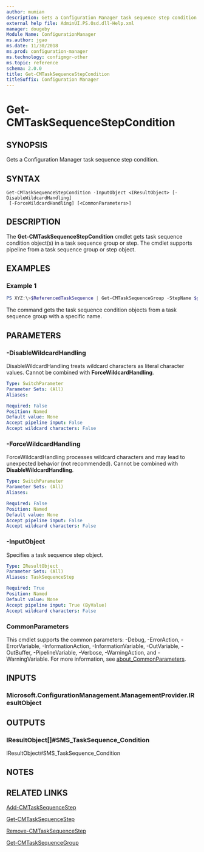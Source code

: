 ```yaml
---
author: mumian
description: Gets a Configuration Manager task sequence step condition.
external help file: AdminUI.PS.Osd.dll-Help.xml
manager: dougeby
Module Name: ConfigurationManager
ms.author: jgao
ms.date: 11/30/2018
ms.prod: configuration-manager
ms.technology: configmgr-other
ms.topic: reference
schema: 2.0.0
title: Get-CMTaskSequenceStepCondition
titleSuffix: Configuration Manager
---
```


# Get-CMTaskSequenceStepCondition

## SYNOPSIS

Gets a Configuration Manager task sequence step condition.

## SYNTAX

```
Get-CMTaskSequenceStepCondition -InputObject <IResultObject> [-DisableWildcardHandling]
 [-ForceWildcardHandling] [<CommonParameters>]
```

## DESCRIPTION

The **Get-CMTaskSequenceStepCondition** cmdlet gets task sequence condition object(s) in a task sequence group or step.  The cmdlet supports pipeline from a task sequence group or step object.

## EXAMPLES

### Example 1

```powershell
PS XYZ:\>$ReferencedTaskSequence | Get-CMTaskSequenceGroup -StepName $gpName | Get-CMTaskSequenceStepCondition
```

The command gets the task sequence condition objects from a task sequence group with a specific name.

## PARAMETERS

### -DisableWildcardHandling

DisableWildcardHandling treats wildcard characters as literal character values. Cannot be combined with **ForceWildcardHandling**.

```yaml
Type: SwitchParameter
Parameter Sets: (All)
Aliases:

Required: False
Position: Named
Default value: None
Accept pipeline input: False
Accept wildcard characters: False
```

### -ForceWildcardHandling

ForceWildcardHandling processes wildcard characters and may lead to unexpected behavior (not recommended). Cannot be combined with **DisableWildcardHandling**.

```yaml
Type: SwitchParameter
Parameter Sets: (All)
Aliases:

Required: False
Position: Named
Default value: None
Accept pipeline input: False
Accept wildcard characters: False
```

### -InputObject

Specifies a task sequence step object.

```yaml
Type: IResultObject
Parameter Sets: (All)
Aliases: TaskSequenceStep

Required: True
Position: Named
Default value: None
Accept pipeline input: True (ByValue)
Accept wildcard characters: False
```

### CommonParameters
This cmdlet supports the common parameters: -Debug, -ErrorAction, -ErrorVariable, -InformationAction, -InformationVariable, -OutVariable, -OutBuffer, -PipelineVariable, -Verbose, -WarningAction, and -WarningVariable. For more information, see [about_CommonParameters](http://go.microsoft.com/fwlink/?LinkID=113216).

## INPUTS

### Microsoft.ConfigurationManagement.ManagementProvider.IResultObject

## OUTPUTS

### IResultObject[]#SMS_TaskSequence_Condition

IResultObject#SMS_TaskSequence_Condition

## NOTES

## RELATED LINKS

[Add-CMTaskSequenceStep](./Add-CMTaskSequenceStep.md)

[Get-CMTaskSequenceStep](./Get-CMTaskSequenceStep.md)

[Remove-CMTaskSequenceStep](./Remove-CMTaskSequenceStep.md)

[Get-CMTaskSequenceGroup](./Get-CMTaskSequenceGroup.md)
